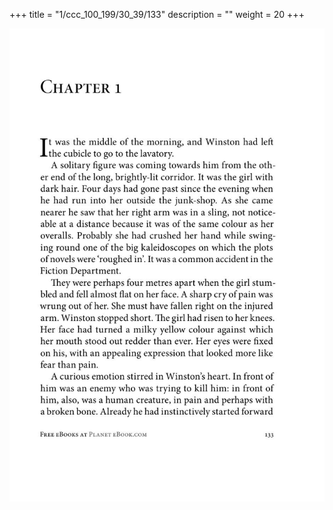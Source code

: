 +++
title = "1/ccc_100_199/30_39/133"
description = ""
weight = 20
+++

<img class="center-fit-jpg" src="/jpg_/out_jpg_1984__133.jpg" ></img>

